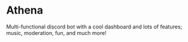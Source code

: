 # Athena

Multi-functional discord bot with a cool dashboard and lots of features; music, moderation, fun, and much more!
